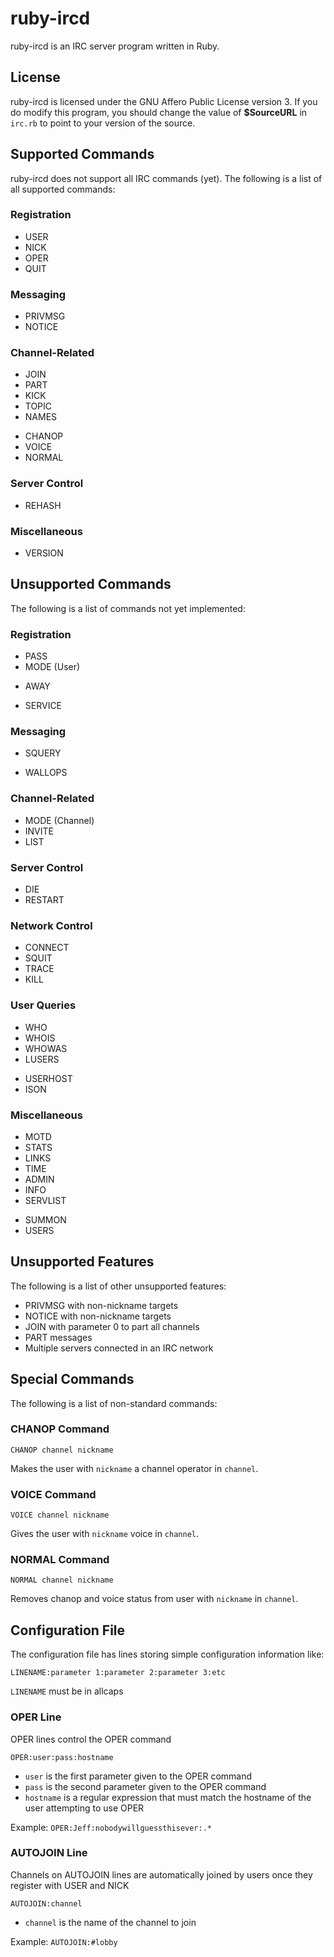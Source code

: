 # ruby-ircd #
ruby-ircd is an IRC server program written in Ruby.


## License ##
ruby-ircd is licensed under the GNU Affero Public License version 3. If you do modify this program, you should change the value of **$SourceURL** in `irc.rb` to point to your version of the source.


## Supported Commands ##
ruby-ircd does not support all IRC commands (yet). The following is a list of all supported commands:

### Registration ###
- USER
- NICK
- OPER
- QUIT

### Messaging ###
- PRIVMSG
- NOTICE

### Channel-Related ###
- JOIN
- PART
- KICK
- TOPIC
- NAMES
+ CHANOP
+ VOICE
+ NORMAL

### Server Control ###
- REHASH

### Miscellaneous ###
- VERSION


## Unsupported Commands ##
The following is a list of commands not yet implemented:

### Registration ###
- PASS
- MODE (User)
* AWAY
- SERVICE

### Messaging ###
- SQUERY
* WALLOPS

### Channel-Related ###
- MODE (Channel)
- INVITE
- LIST

### Server Control ###
* DIE
* RESTART

### Network Control ###
- CONNECT
- SQUIT
- TRACE
- KILL

### User Queries ###
- WHO
- WHOIS
- WHOWAS
- LUSERS
* USERHOST
* ISON

### Miscellaneous ###
- MOTD
- STATS
- LINKS
- TIME
- ADMIN
- INFO
- SERVLIST
* SUMMON
* USERS


## Unsupported Features ##
The following is a list of other unsupported features:

- PRIVMSG with non-nickname targets
- NOTICE with non-nickname targets
- JOIN with parameter 0 to part all channels
- PART messages
- Multiple servers connected in an IRC network


## Special Commands ##
The following is a list of non-standard commands:

### CHANOP Command ###

`CHANOP channel nickname`

Makes the user with `nickname` a channel operator in `channel`.


### VOICE Command ###

`VOICE channel nickname`

Gives the user with `nickname` voice in `channel`.


### NORMAL Command ###

`NORMAL channel nickname`

Removes chanop and voice status from user with `nickname` in `channel`.


## Configuration File ##
The configuration file has lines storing simple configuration information like:

`LINENAME:parameter 1:parameter 2:parameter 3:etc`

`LINENAME` must be in allcaps


### OPER Line ###
OPER lines control the OPER command

`OPER:user:pass:hostname`

- `user` is the first parameter given to the OPER command
- `pass` is the second parameter given to the OPER command
- `hostname` is a regular expression that must match the hostname of the user attempting to use OPER

Example: `OPER:Jeff:nobodywillguessthisever:.*`


### AUTOJOIN Line ###
Channels on AUTOJOIN lines are automatically joined by users once they register with USER and NICK

`AUTOJOIN:channel`

- `channel` is the name of the channel to join

Example: `AUTOJOIN:#lobby`
